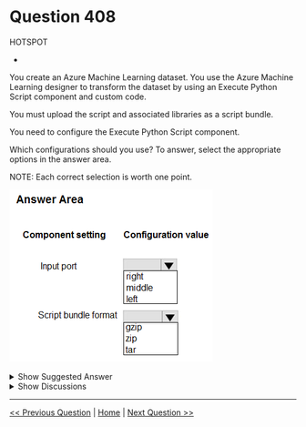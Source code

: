 # Question 408

HOTSPOT

-

You create an Azure Machine Learning dataset. You use the Azure Machine Learning designer to transform the dataset by using an Execute Python Script component and custom code.

You must upload the script and associated libraries as a script bundle.

You need to configure the Execute Python Script component.

Which configurations should you use? To answer, select the appropriate options in the answer area.

NOTE: Each correct selection is worth one point.

![Question Image](../images/q408_q_image439.png)

<details>
  <summary>Show Suggested Answer</summary>

<img src="../images/q408_ans_0_image440.png" alt="Answer Image"><br>

</details>

<details>
  <summary>Show Discussions</summary>

<blockquote><p><strong>Matt2000</strong> <code>(Mon 05 Aug 2024 11:13)</code> - <em>Upvotes: 2</em></p><p>Right and zip. Reference: https://learn.microsoft.com/en-us/azure/machine-learning/component-reference/execute-python-script?view=azureml-api-2</p></blockquote>
<blockquote><p><strong>PI_Team</strong> <code>(Sun 25 Feb 2024 11:25)</code> - <em>Upvotes: 1</em></p><p>Right, and zip

SaM</p></blockquote>

<blockquote><p><strong>phdykd</strong> <code>(Sat 27 Jan 2024 14:14)</code> - <em>Upvotes: 2</em></p><p>Right port, zip</p></blockquote>
<blockquote><p><strong>snegnik</strong> <code>(Mon 04 Dec 2023 12:47)</code> - <em>Upvotes: 3</em></p><p>To include new Python packages or code, connect the zipped file that contains these custom resources to Script bundle port. Or if your script is larger than 16 KB, use the Script Bundle port to avoid errors like CommandLine exceeds the limit of 16597 characters.

Bundle the script and other custom resources to a zip file.
Upload the zip file as a File Dataset to the studio.
Drag the dataset component from the Datasets list in the left component pane in the designer authoring page.
Connect the dataset component to the Script Bundle port of Execute Python Script component.

https://learn.microsoft.com/en-us/azure/machine-learning/component-reference/execute-python-script?view=azureml-api-2</p></blockquote>

<blockquote><p><strong>vish9</strong> <code>(Mon 13 Nov 2023 14:03)</code> - <em>Upvotes: 2</em></p><p>Right Port &amp; Zip.
 https://learn.microsoft.com/en-us/azure/machine-learning/how-to-designer-python?view=azureml-api-2</p></blockquote>

</details>

---

[<< Previous Question](question_407.md) | [Home](/index.md) | [Next Question >>](question_409.md)
